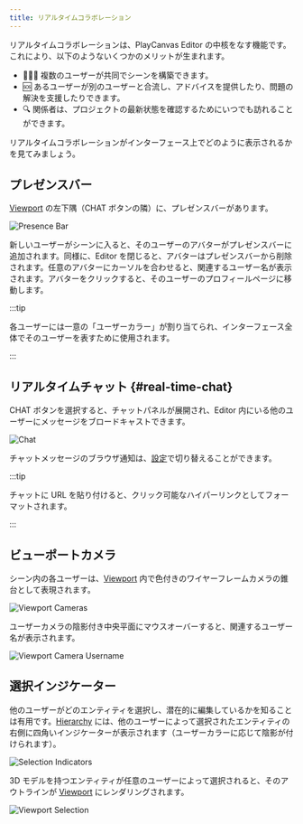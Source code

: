 ```yaml
---
title: リアルタイムコラボレーション
---
```


リアルタイムコラボレーションは、PlayCanvas Editor の中核をなす機能です。これにより、以下のようないくつかのメリットが生まれます。

* 🧑‍🤝‍🧑 複数のユーザーが共同でシーンを構築できます。
* 🆘 あるユーザーが別のユーザーと合流し、アドバイスを提供したり、問題の解決を支援したりできます。
* 🔍 関係者は、プロジェクトの最新状態を確認するためにいつでも訪れることができます。

リアルタイムコラボレーションがインターフェース上でどのように表示されるかを見てみましょう。

## プレゼンスバー

[Viewport](../interface/viewport) の左下隅（CHAT ボタンの隣）に、プレゼンスバーがあります。

![Presence Bar](/img/user-manual/editor/realtime-collaboration/presence-bar.png)

新しいユーザーがシーンに入ると、そのユーザーのアバターがプレゼンスバーに追加されます。同様に、Editor を閉じると、アバターはプレゼンスバーから削除されます。任意のアバターにカーソルを合わせると、関連するユーザー名が表示されます。アバターをクリックすると、そのユーザーのプロフィールページに移動します。

:::tip

各ユーザーには一意の「ユーザーカラー」が割り当てられ、インターフェース全体でそのユーザーを表すために使用されます。

:::

## リアルタイムチャット {#real-time-chat}

CHAT ボタンを選択すると、チャットパネルが展開され、Editor 内にいる他のユーザーにメッセージをブロードキャストできます。

![Chat](/img/user-manual/editor/realtime-collaboration/chat.gif)

チャットメッセージのブラウザ通知は、[設定](../interface/preferences)で切り替えることができます。

:::tip

チャットに URL を貼り付けると、クリック可能なハイパーリンクとしてフォーマットされます。

:::

## ビューポートカメラ

シーン内の各ユーザーは、[Viewport](../interface/viewport) 内で色付きのワイヤーフレームカメラの錐台として表現されます。

![Viewport Cameras](/img/user-manual/editor/realtime-collaboration/viewport-cameras.webp)

ユーザーカメラの陰影付き中央平面にマウスオーバーすると、関連するユーザー名が表示されます。

![Viewport Camera Username](/img/user-manual/editor/realtime-collaboration/viewport-camera-username.png)

## 選択インジケーター

他のユーザーがどのエンティティを選択し、潜在的に編集しているかを知ることは有用です。[Hierarchy](../interface/hierarchy) には、他のユーザーによって選択されたエンティティの右側に四角いインジケーターが表示されます（ユーザーカラーに応じて陰影が付けられます）。

![Selection Indicators](/img/user-manual/editor/realtime-collaboration/selection-indicators.gif)

3D モデルを持つエンティティが任意のユーザーによって選択されると、そのアウトラインが [Viewport](../interface/viewport) にレンダリングされます。

![Viewport Selection](/img/user-manual/editor/realtime-collaboration/viewport-selection.gif)
